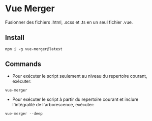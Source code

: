 # Vue Merger

Fusionner des fichiers .html, .scss et .ts en un seul fichier .vue.

## Install

```
npm i -g vue-merger@latest
```

## Commands

* Pour exécuter le script seulement au niveau du repertoire courant, exécuter: 
```
vue-merger
```

* Pour exécuter le script à partir du repertoire courant et inclure l'intégralité de l'arborescence, exécuter: 
```
vue-merger --deep
```
